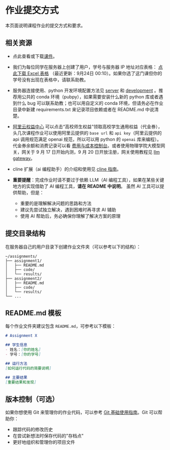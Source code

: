 # 作业提交方式

本页面说明课程作业的提交方式和要求。

## 相关资源

- 点此查看或下载[课件](../course/slides)。

- 我们为每位同学在服务器上创建了用户，学号与服务器 IP 地址对应表格： 
<a href="/students_server_assignment.xlsx" download="students_server_assignment.xlsx">点此下载 Excel 表格</a> （最近更新：9月24日 00:10）。如果你选了这门课但你的学号没有出现在表格中，请联系助教。

- 服务器连接使用、python 开发环境配置方法见 [server](../setup/server) 和 [development](../setup/development) 。推荐用公共的 conda 环境（pubpy），如果需要安装什么新的 python 库或者遇到什么 bug 可以联系助教；也可以用自定义的 conda 环境，但请务必在作业目录中新建 requirements.txt 来记录项目依赖或者在 README.md 中说清楚。

- <a href="https://www.aliyun.com/benefit/">阿里云权益中心</a> 可以点击“高校师生权益”领取高校学生通用权益（代金券），头几次课程作业可以使用阿里云提供的 `base url` 和 `api key`（阿里云提供的 api 调用规范满足 openai 规范，所以可以用 python 的 `openai` 库来编程）。代金券余额和消费记录可以看 <a href="https://billing-cost.console.aliyun.com/">费用与成本控制台</a>。或者使用物理学院大模型网关，网关于 9 月 17 日开始内测，9 月 20 日开放注册，网关使用教程见 [llm gateway](../course/llm-gateway)。

- cline 扩展（ai 编程助手）的介绍和使用见 [cline 指南](./cline)。

- **重要提醒**：完成作业时请不要过于依赖 LLM（AI 编程工具），如果在某些关键地方的实现借助了 AI 编程工具，**请在 README 中说明**。
    虽然 AI 工具可以提供帮助，但是：

  - 重要的是理解解决问题的思路和方法
  - 建议先尝试独立解决，遇到困难时再寻求 AI 辅助
  - 使用 AI 帮助后，务必确保你理解了解决方案的原理


## 提交目录结构

在服务器自己的用户目录下创建作业文件夹（可以参考以下的结构）：

```
~/assignments/
├── assignment1/
│   ├── README.md
│   ├── code/
│   └── results/
├── assignment2/
│   ├── README.md
│   ├── code/
│   └── results/
└── ...
```

## README.md 模板

每个作业文件夹建议包含 `README.md`，可参考以下模板：

```markdown
# Assignment X

## 学生信息
- 姓名：[你的姓名]
- 学号：[你的学号]

## 运行方法
[如何运行代码的简要说明]

## 主要结果
[重要结果和发现]
```

## 版本控制（可选）

如果你想使用 Git 来管理你的作业代码，可以参考 [Git 基础使用指南](../computer-basic/git-usage.md)。Git 可以帮助你：

- 跟踪代码的修改历史
- 在尝试新想法时保存代码的"存档点"
- 更好地组织和管理你的项目文件
